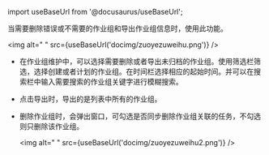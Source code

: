
import useBaseUrl from '@docusaurus/useBaseUrl';

当需要删除错误或不需要的作业组和导出作业组信息时，使用此功能。

<img alt=" " src={useBaseUrl('docimg/zuoyezuweihu.png')} />

* 在作业组维护中，可以选择需要删除或者导出未归档的作业组。使用筛选栏筛选，选择创建或者计划的作业组。在时间栏选择相应的起始时间。并可以在搜索栏中输入需要搜索的作业组关键字进行模糊搜索。
* 点击导出时，导出的是列表中所有的作业组。
* 删除作业组时，会弹出窗口，可勾选是否同步删除作业组关联的任务，不勾选则只删除该作业组。

  <img alt=" " src={useBaseUrl('docimg/zuoyezuweihu2.png')} />
